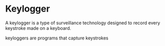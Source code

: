 # Keylogger
A keylogger is a type of surveillance technology designed to record every keystroke made on a keyboard.


keyloggers are programs that capture keystrokes
